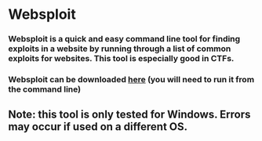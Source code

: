 # Websploit
### Websploit is a quick and easy command line tool for finding exploits in a website by running through a list of common exploits for websites. This tool is especially good in CTFs. 
### Websploit can be downloaded [here](https://github.com/jptr218/websploit/raw/main/websploit.exe) (you will need to run it from the command line)
## **Note: this tool is only tested for Windows. Errors may occur if used on a different OS.**
